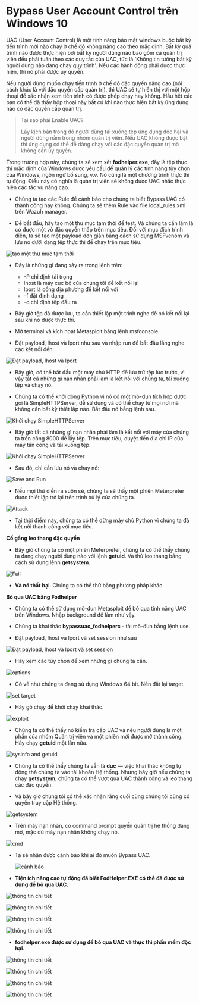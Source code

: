 # Bypass User Account Control trên Windows 10

UAC (User Account Control) là một tính năng bảo mật windows buộc bất kỳ tiến trình mới nào chạy ở chế độ không nâng cao theo mặc định. Bất kỳ quá trình nào được thực hiện bởi bất kỳ người dùng nào bao gồm cả quản trị viên đều phải tuân theo các quy tắc của UAC, tức là 'Không tin tưởng bất kỳ người dùng nào đang chạy quy trình'. Nếu các hành động phải được thực hiện, thì nó phải được ủy quyền.

Nếu người dùng muốn chạy tiến trình ở chế độ đặc quyền nâng cao (nói cách khác là với đặc quyền cấp quản trị), thì UAC sẽ tự hiển thị với một hộp thoại để xác nhận xem tiến trình có được phép chạy hay không. Hầu hết các bạn có thể đã thấy hộp thoại này bất cứ khi nào thực hiện bất kỳ ứng dụng nào có đặc quyền cấp quản trị.

> Tại sao phải Enable UAC?
> 
> Lấy kịch bản trong đó người dùng tải xuống tệp ứng dụng độc hại và người dùng nằm trong nhóm quản trị viên. Nếu UAC không được bật thì ứng dụng có thể dễ dàng chạy với các đặc quyền quản trị mà không cần ủy quyền.
 
Trong trường hợp này, chúng ta sẽ xem xét **fodhelper.exe**, đây là tệp thực thi mặc định của Windows được yêu cầu để quản lý các tính năng tùy chọn của Windows, ngôn ngữ bổ sung, v.v. Nó cũng là một chương trình thực thi tự động. Điều này có nghĩa là quản trị viên sẽ không được UAC nhắc thực hiện các tác vụ nâng cao.

- Chúng ta tạo các Rule để cảnh báo cho chúng ta biết Bypass UAC có thành công hay không. Chúng ta sẽ thêm Rule vào file local_rules.xml trên Wazuh manager.

- Để bắt đầu, hãy tạo một thư mục tạm thời để test. Và chúng ta cần làm là có được một vỏ đặc quyền thấp trên mục tiêu. Đối với mục đích trình diễn, ta sẽ tạo một payload đơn giản bằng cách sử dụng MSFvenom và lưu nó dưới dạng tệp thực thi để chạy trên mục tiêu.

![tạo một thư mục tạm thời](/Images/BypassUAC-001.png)

- Đây là những gì đang xảy ra trong lệnh trên:
  - -P chỉ định tải trọng
  - lhost là máy cục bộ của chúng tôi để kết nối lại
  - lport là cổng địa phương để kết nối với
  - -f đặt định dạng
  - -o chỉ định tệp đầu ra

- Bây giờ tệp đã được lưu, ta cần thiết lập một trình nghe để nó kết nối lại sau khi nó được thực thi. 

- Mở terminal và kích hoạt Metasploit bằng lệnh msfconsole.

- Đặt payload, lhost và lport như sau và nhập run để bắt đầu lắng nghe các kết nối đến.

![Đặt payload, lhost và lport](/Images/BypassUAC-005.png)

- Bây giờ, có thể bắt đầu một máy chủ HTTP để lưu trữ tệp lúc trước, vì vậy tất cả những gì nạn nhân phải làm là kết nối với chúng ta, tải xuống tệp và chạy nó.

- Chúng ta có thể khởi động Python vì nó có một mô-đun tích hợp được gọi là SimpleHTTPServer, dễ sử dụng và có thể chạy từ mọi nơi mà không cần bất kỳ thiết lập nào. Bắt đầu nó bằng lệnh sau.

![Khởi chạy SimpleHTTPServer](/Images/BypassUAC-004.png)

- Bây giờ tất cả những gì nạn nhân phải làm là kết nối với máy của chúng ta trên cổng 8000 để lấy tệp. Trên mục tiêu, duyệt đến địa chỉ IP của máy tấn công và tải xuống tệp.

![Khởi chạy SimpleHTTPServer](/Images/BypassUAC-002.png)

-	Sau đó, chỉ cần lưu nó và chạy nó:

![Save and Run](/Images/BypassUAC-003.png)

- Nếu mọi thứ diễn ra suôn sẻ, chúng ta sẽ thấy một phiên Meterpreter được thiết lập trở lại trên trình xử lý của chúng ta.

![Attack](/Images/BypassUAC-006.png)

-	Tại thời điểm này, chúng ta có thể dừng máy chủ Python vì chúng ta đã kết nối thành công với mục tiêu.

**Cố gắng leo thang đặc quyền**

- Bây giờ chúng ta có một phiên Meterpreter, chúng ta có thể thấy chúng ta đang chạy người dùng nào với lệnh **getuid**. Và thử leo thang bằng cách sử dụng lệnh **getsystem**.
 
![Fail](/Images/BypassUAC-007.png)
 
- **Và nó thất bại**. Chúng ta có thể thử bằng phương pháp khác.

**Bỏ qua UAC bằng Fodhelper**

- Chúng ta có thể sử dụng mô-đun Metasploit để bỏ qua tính năng UAC trên Windows. Nhập background để làm như vậy.

- Chúng ta khai thác **bypassuac_fodhelperc** - tải mô-đun bằng lệnh use.

- Đặt payload, lhost và lport và set session như sau
 
![Đặt payload, lhost và lport và set session](/Images/BypassUAC-008.png)
 
- Hãy xem các tùy chọn để xem những gì chúng ta cần. 
 
![options](/Images/BypassUAC-021.png)
 
- Có vẻ như chúng ta đang sử dụng Windows 64 bit. Nên đặt lại target.
 
 ![set target](/Images/BypassUAC-022.png)
  
- Hãy gõ chạy để khởi chạy khai thác.
 
![exploit](/Images/BypassUAC-023.png)
  
- Chúng ta có thể thấy nó kiểm tra cấp UAC và nếu người dùng là một phần của nhóm Quản trị viên và một phiên mới được mở thành công. Hãy chạy **getuid** một lần nữa.
 
![sysinfo and getuid](/Images/BypassUAC-024.png)
   
- Chúng ta có thể thấy chúng ta vẫn là **duc** — việc khai thác không tự động thả chúng ta vào tài khoản Hệ thống. Nhưng bây giờ nếu chúng ta chạy **getsystem**, chúng ta có thể vượt qua UAC thành công và leo thang các đặc quyền.

- Và bây giờ chúng tôi có thể xác nhận rằng cuối cùng chúng tôi cũng có quyền truy cập Hệ thống.

 ![getsystem](/Images/BypassUAC-025.png)
  
- Trên máy nạn nhân, có command prompt quyền quản trị hệ thống đang mở, mặc dù máy nạn nhân không chạy nó.
 
 ![cmd](/Images/BypassUAC-011.png)
   
- Ta sẽ nhận được cảnh báo khi ai đó muốn Bypass UAC.
 
  ![cảnh báo](/Images/BypassUAC-012.png)


- **Tiện ích nâng cao tự động đã biết FodHelper.EXE có thể đã được sử dụng để bỏ qua UAC.**
 
![thông tin chi tiết](/Images/BypassUAC-013.png)

![thông tin chi tiết](/Images/BypassUAC-014.png)

![thông tin chi tiết](/Images/BypassUAC-015.png)

![thông tin chi tiết](/Images/BypassUAC-016.png)
     

- **fodhelper.exe được sử dụng để bỏ qua UAC và thực thi phần mềm độc hại.**
 
![thông tin chi tiết](/Images/BypassUAC-017.png)

![thông tin chi tiết](/Images/BypassUAC-018.png)

![thông tin chi tiết](/Images/BypassUAC-019.png)

![thông tin chi tiết](/Images/BypassUAC-020.png)
 





